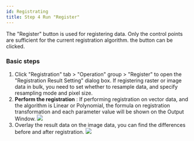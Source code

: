 ```yaml
---
id: Registrating
title: Step 4 Run "Register"
---
```

The "Register" button is used for registering data. Only the control points
are sufficient for the current registration algorithm. the button can be
clicked.

### Basic steps

1. Click "Registration" tab > "Operation" group > "Register" to open the "Registration Result Setting" dialog box. If registering raster or image data in bulk, you need to set whether to resample data, and specify resampling mode and pixel size.
2. **Perform the registration** : If performing registration on vector data, and the algorithm is Linear or Polynomial, the formula on registration transformation and each parameter value will be shown on the Output Window.
![](img/Output.png)
3. Overlay the result data on the image data, you can find the differences before and after registration.
![](img/RegistResult.png)
